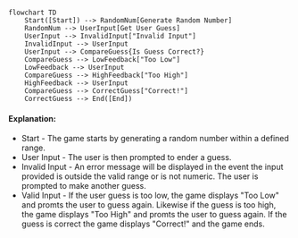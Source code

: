 ``` mermaid

flowchart TD
    Start([Start]) --> RandomNum[Generate Random Number]
    RandomNum --> UserInput[Get User Guess]
    UserInput --> InvalidInput["Invalid Input"]
    InvalidInput --> UserInput
    UserInput --> CompareGuess{Is Guess Correct?}
    CompareGuess --> LowFeedback["Too Low"]
    LowFeedback --> UserInput
    CompareGuess --> HighFeedback["Too High"]
    HighFeedback --> UserInput
    CompareGuess --> CorrectGuess["Correct!"]
    CorrectGuess --> End([End])

```
#### Explanation:
- Start - The game starts by generating a random number within a defined range.
- User Input - The user is then prompted to ender a guess.
- Invalid Input - An error message will be displayed in the event the input provided is outside the valid range or is not numeric. The user is prompted to make another guess.
- Valid Input - If the user guess is too low, the game displays "Too Low" and promts the user to guess again. Likewise if the guess is too high, the game displays "Too High" and promts the user to guess again. If the guess is correct the game displays "Correct!" and the game ends.